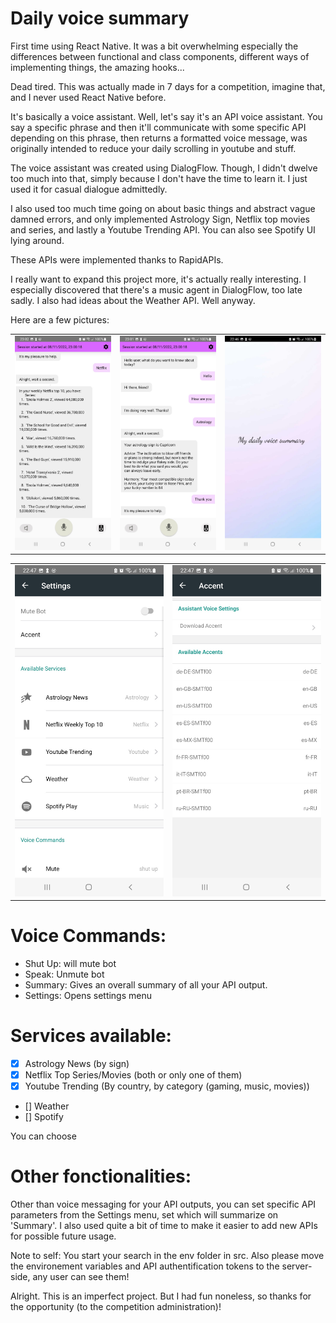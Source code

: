 # Daily voice summary

First time using React Native. It was a bit overwhelming especially the differences between functional and class components, different ways of implementing things, the amazing hooks...

Dead tired. This was actually made in 7 days for a competition, imagine that, and I never used React Native before.

It's basically a voice assistant. Well, let's say it's an API voice assistant. You say a specific phrase and then it'll communicate with some specific API depending on this phrase, then returns a formatted voice message, was originally intended to reduce your daily scrolling in youtube and stuff.

The voice assistant was created using DialogFlow. Though, I didn't dwelve too much into that, simply because I don't have the time to learn it. I just used it for casual dialogue admittedly.

I also used too much time going on about basic things and abstract vague damned errors, and only implemented Astrology Sign, Netflix top movies and series, and lastly a Youtube Trending API. You can also see Spotify UI lying around. 

These APIs were implemented thanks to RapidAPIs.

I really want to expand this project more, it's actually really interesting. I especially discovered that there's a music agent in DialogFlow, too late sadly. I also had ideas about the Weather API. Well anyway.

Here are a few pictures:

<table cellpadding="0">
  <tr style="padding: 0">
    <!-- GitHub Stats Card -->  
    <td valign="top">
        <img src="./screenshots/pic1.jpg" /> 
    </td>
    <td valign="top">
        <img src="./screenshots/pic2.jpg"  /> 
     </td>
     <td valign="top">
        <img src="./screenshots/pic3.jpg"  /> 
     </td>
  </tr>
</table>

<table cellpadding="0">
  <tr style="padding: 0">
    <!-- GitHub Stats Card -->  
    <td valign="top">
        <img src="./screenshots/pic4.jpg" /> 
    </td>
    <td valign="top">
        <img src="./screenshots/pic5.jpg"  /> 
     </td>
  </tr>
</table>


# Voice Commands: 

- Shut Up: will mute bot
- Speak: Unmute bot
- Summary: Gives an overall summary of all your API output.
- Settings: Opens settings menu

# Services available:

- [X] Astrology News (by sign)
- [X] Netflix Top Series/Movies (both or only one of them)
- [X] Youtube Trending (By country, by category (gaming, music, movies))
- [] Weather 
- [] Spotify

You can choose
# Other fonctionalities:

Other than voice messaging for your API outputs, you can set specific API parameters from the Settings menu, set which will summarize on 'Summary'. I also used quite a bit of time to make it easier to add new APIs for possible future usage. 

Note to self: You start your search in the env folder in src. Also please move the environement variables and API authentification tokens to the server-side, any user can see them!


Alright. This is an imperfect project. But I had fun noneless, so thanks for the opportunity (to the competition administration)!



